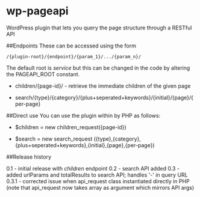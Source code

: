 wp-pageapi
==========

WordPress plugin that lets you query the page structure through a RESTful API

##Endpoints
These can be accessed using the form 

	/{plugin-root}/{endpoint}/{param_1}/.../{param_n}/

The default root is _service_ but this can be changed in the code by altering the PAGEAPI_ROOT constant.

* children/{page-id}/ - retrieve the immediate children of the given page

* search/{type}/{category}/{plus+seperated+keywords}/{initial}/{page}/{per-page}

##Direct use
You can use the plugin within by PHP as follows:

* $children = new children_request({page-id})

* $search = new search_request ({type},{category},{plus+seperated+keywords},{initial},{page},{per-page})

##Release history

0.1   - initial release with _children_ endpoint
0.2   - search API added
0.3   - added urlParams and totalResults to search API; handles '-' in query URL
0.3.1 - corrected issue when api_request class instantiated directly in PHP
		(note that api_request now takes array as argument which mirrors API args)